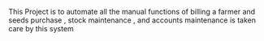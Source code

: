 This Project is to automate all the manual functions of billing a farmer and seeds purchase , stock maintenance , and accounts maintenance is taken care by this system